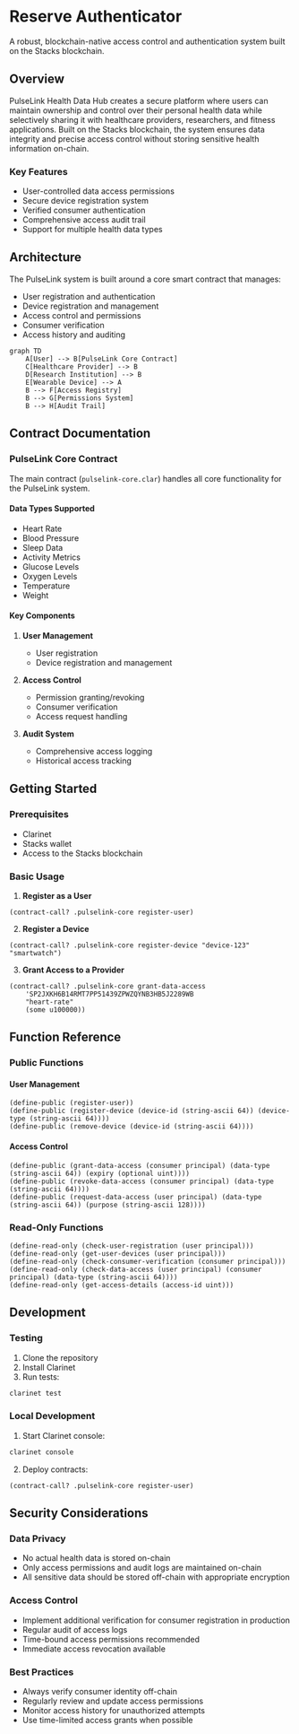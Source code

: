 # Reserve Authenticator

A robust, blockchain-native access control and authentication system built on the Stacks blockchain.

## Overview

PulseLink Health Data Hub creates a secure platform where users can maintain ownership and control over their personal health data while selectively sharing it with healthcare providers, researchers, and fitness applications. Built on the Stacks blockchain, the system ensures data integrity and precise access control without storing sensitive health information on-chain.

### Key Features

- User-controlled data access permissions
- Secure device registration system
- Verified consumer authentication
- Comprehensive access audit trail
- Support for multiple health data types

## Architecture

The PulseLink system is built around a core smart contract that manages:
- User registration and authentication
- Device registration and management
- Access control and permissions
- Consumer verification
- Access history and auditing

```mermaid
graph TD
    A[User] --> B[PulseLink Core Contract]
    C[Healthcare Provider] --> B
    D[Research Institution] --> B
    E[Wearable Device] --> A
    B --> F[Access Registry]
    B --> G[Permissions System]
    B --> H[Audit Trail]
```

## Contract Documentation

### PulseLink Core Contract

The main contract (`pulselink-core.clar`) handles all core functionality for the PulseLink system.

#### Data Types Supported
- Heart Rate
- Blood Pressure
- Sleep Data
- Activity Metrics
- Glucose Levels
- Oxygen Levels
- Temperature
- Weight

#### Key Components

1. **User Management**
   - User registration
   - Device registration and management
   
2. **Access Control**
   - Permission granting/revoking
   - Consumer verification
   - Access request handling

3. **Audit System**
   - Comprehensive access logging
   - Historical access tracking

## Getting Started

### Prerequisites
- Clarinet
- Stacks wallet
- Access to the Stacks blockchain

### Basic Usage

1. **Register as a User**
```clarity
(contract-call? .pulselink-core register-user)
```

2. **Register a Device**
```clarity
(contract-call? .pulselink-core register-device "device-123" "smartwatch")
```

3. **Grant Access to a Provider**
```clarity
(contract-call? .pulselink-core grant-data-access 
    'SP2JXKH6B14RMT7PP51439ZPWZQYNB3HB5J2289WB 
    "heart-rate" 
    (some u100000))
```

## Function Reference

### Public Functions

#### User Management
```clarity
(define-public (register-user))
(define-public (register-device (device-id (string-ascii 64)) (device-type (string-ascii 64))))
(define-public (remove-device (device-id (string-ascii 64))))
```

#### Access Control
```clarity
(define-public (grant-data-access (consumer principal) (data-type (string-ascii 64)) (expiry (optional uint))))
(define-public (revoke-data-access (consumer principal) (data-type (string-ascii 64))))
(define-public (request-data-access (user principal) (data-type (string-ascii 64)) (purpose (string-ascii 128))))
```

### Read-Only Functions
```clarity
(define-read-only (check-user-registration (user principal)))
(define-read-only (get-user-devices (user principal)))
(define-read-only (check-consumer-verification (consumer principal)))
(define-read-only (check-data-access (user principal) (consumer principal) (data-type (string-ascii 64))))
(define-read-only (get-access-details (access-id uint)))
```

## Development

### Testing
1. Clone the repository
2. Install Clarinet
3. Run tests:
```bash
clarinet test
```

### Local Development
1. Start Clarinet console:
```bash
clarinet console
```
2. Deploy contracts:
```clarity
(contract-call? .pulselink-core register-user)
```

## Security Considerations

### Data Privacy
- No actual health data is stored on-chain
- Only access permissions and audit logs are maintained on-chain
- All sensitive data should be stored off-chain with appropriate encryption

### Access Control
- Implement additional verification for consumer registration in production
- Regular audit of access logs
- Time-bound access permissions recommended
- Immediate access revocation available

### Best Practices
- Always verify consumer identity off-chain
- Regularly review and update access permissions
- Monitor access history for unauthorized attempts
- Use time-limited access grants when possible